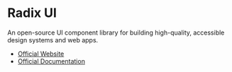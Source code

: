 # Radix UI

An open-source UI component library for building high-quality, accessible design systems and web apps.

- [Official Website](https://www.radix-ui.com/)
- [Official Documentation](https://www.radix-ui.com/docs/primitives/overview/introduction)

